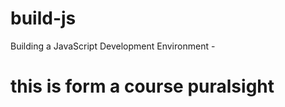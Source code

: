 # build-js
Building a JavaScript Development Environment  - 

# this is form a course puralsight 



